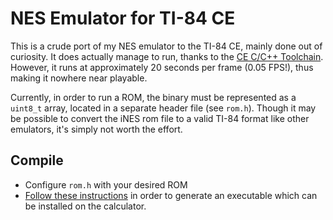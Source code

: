 # NES Emulator for TI-84 CE

This is a crude port of my NES emulator to the TI-84 CE, mainly done out of curiosity. It does actually manage to run, thanks to the [CE C/C++ Toolchain](https://ce-programming.github.io/toolchain/). However, it runs at approximately 20 seconds per frame (0.05 FPS!), thus making it nowhere near playable.

Currently, in order to run a ROM, the binary must be represented as a `uint8_t` array, located in a separate header file (see `rom.h`). Though it may be possible to convert the iNES rom file to a valid TI-84 format like other emulators, it's simply not worth the effort.

## Compile

- Configure `rom.h` with your desired ROM
- [Follow these instructions](https://ce-programming.github.io/toolchain/static/getting-started.html) in order to generate an executable which can be installed on the calculator.
